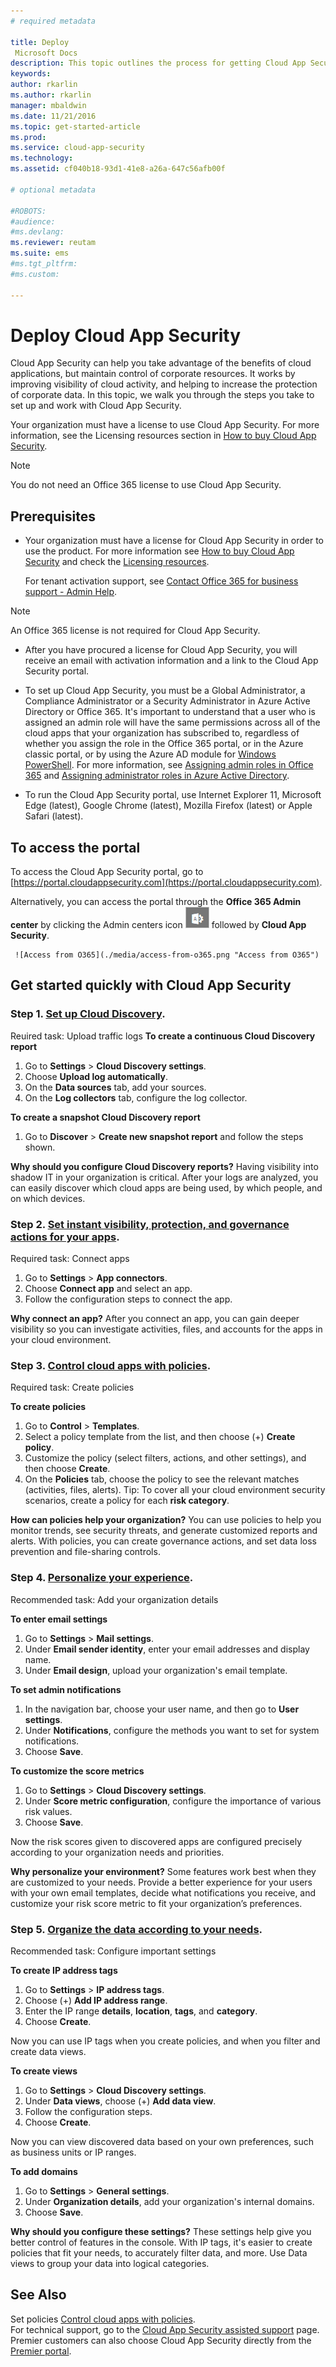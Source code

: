 ```yaml
---
# required metadata

title: Deploy 
 Microsoft Docs
description: This topic outlines the process for getting Cloud App Security up and running.
keywords:
author: rkarlin
ms.author: rkarlin
manager: mbaldwin
ms.date: 11/21/2016
ms.topic: get-started-article
ms.prod:
ms.service: cloud-app-security
ms.technology:
ms.assetid: cf040b18-93d1-41e8-a26a-647c56afb00f

# optional metadata

#ROBOTS:
#audience:
#ms.devlang:
ms.reviewer: reutam
ms.suite: ems
#ms.tgt_pltfrm:
#ms.custom:

---
```


# Deploy Cloud App Security
Cloud App Security can help you take advantage of the benefits of cloud applications, but maintain control of corporate resources. It works by improving visibility of cloud activity, and helping to increase the protection of corporate data. In this topic, we walk you through the steps you take to set up and work with Cloud App Security.  

Your organization must have a license to use Cloud App Security. For more information, see the Licensing resources section in [How to buy Cloud App Security](https://www.microsoft.com/en-us/cloud-platform/cloud-app-security).  

>[!NOTE]
>You do not need an Office 365 license to use Cloud App Security.  

## Prerequisites  
  
-   Your organization must have a license for Cloud App Security in order to use the product. For more information see [How to buy Cloud App Security](https://www.microsoft.com/server-cloud/products/cloud-app-security/default.aspx) and check the [Licensing resources](https://www.microsoft.com/server-cloud/products/cloud-app-security/default.aspx).  
  
     For tenant activation support, see [Contact Office 365 for business support - Admin Help](https://support.office.com/article/Contact-Office-365-for-business-support-Admin-Help-32a17ca7-6fa0-4870-8a8d-e25ba4ccfd4b).  
  
> [!NOTE] 
> An Office 365 license is not required for Cloud App Security.  
  
-   After you have procured a license for Cloud App Security, you will receive an email with activation information and a link to the Cloud App Security portal.  
  
-   To set up Cloud App Security, you must be a Global Administrator, a Compliance Administrator or a Security Administrator in Azure Active Directory or Office 365. It's important to understand that a user who is assigned an admin role will have the same permissions across all of the cloud apps that your organization has subscribed to, regardless of whether you assign the role in the Office 365 portal, or in the Azure classic portal, or by using the Azure AD module for [Windows PowerShell](https://technet.microsoft.com/library/mt736914.aspx). For more information, see [Assigning admin roles in Office 365](https://support.office.com/article/Assigning-admin-roles-in-Office-365-eac4d046-1afd-4f1a-85fc-8219c79e1504) and [Assigning administrator roles in Azure Active Directory](https://azure.microsoft.com/documentation/articles/active-directory-assign-admin-roles/).  
  
-   To run the Cloud App Security portal, use Internet Explorer 11, Microsoft Edge (latest), Google Chrome (latest), Mozilla Firefox (latest) or Apple Safari (latest).  

## To access the portal

To access the Cloud App Security portal, go to [https://portal.cloudappsecurity.com](https://portal.cloudappsecurity.com).  
  
Alternatively, you can access the portal through the **Office 365 Admin center** by clicking the Admin centers icon ![O365 admin centers icon](./media/o365-admin-centers-icon.png "O365 admin centers icon") followed by **Cloud App Security**.  
  
     ![Access from O365](./media/access-from-o365.png "Access from O365")  
  



## Get started quickly with Cloud App Security  

 

### Step 1. [Set up Cloud Discovery](set-up-cloud-discovery.md).
Reuired task: Upload traffic logs
**To create a continuous Cloud Discovery report**

 1. Go to **Settings** > **Cloud Discovery settings**.
 2. Choose **Upload log automatically**.
 3. On the **Data sources** tab, add your sources.
 4. On the **Log collectors** tab, configure the log collector.
 
 **To create a snapshot Cloud Discovery report**

 1. Go to **Discover** > **Create new snapshot report** and follow the steps shown.

**Why should you configure Cloud Discovery reports?**
Having visibility into shadow IT in your organization is critical.
After your logs are analyzed, you can easily discover which cloud apps are being used, by which people, and on which devices.


### Step 2. [Set instant visibility, protection, and governance actions for your apps](enable-instant-visibility-protection-and-governance-actions-for-your-apps.md).
Required task: Connect apps

1. Go to **Settings** > **App connectors**.
2. Choose **Connect app** and select an app.
3. Follow the configuration steps to connect the app.

**Why connect an app?**
After you connect an app, you can gain deeper visibility so you can investigate activities, files, and accounts for the apps in your cloud environment.


### Step 3. [Control cloud apps with policies](control-cloud-apps-with-policies.md).
Required task: Create policies

**To create policies**

1. Go to **Control** > **Templates**.
2. Select a policy template from the list, and then choose (+) **Create policy**.
3. Customize the policy (select filters, actions, and other settings), and then choose **Create**.
4. On the **Policies** tab, choose the policy to see the relevant matches (activities, files, alerts).
 Tip: To cover all your cloud environment security scenarios, create a policy for each **risk category**.

**How can policies help your organization?**
You can use policies to help you monitor trends, see security threats, and generate customized reports and alerts. With policies, you can create governance actions, and set data loss prevention and file-sharing controls.


### Step 4. [Personalize your experience](general-setup.md#Adallom_mailsettings).
Recommended task: Add your organization details

**To enter email settings**

1. Go to **Settings** > **Mail settings**.
2. Under **Email sender identity**, enter your email addresses and display name.
3. Under **Email design**, upload your organization's email template.

 **To set admin notifications**

1. In the navigation bar, choose your user name, and then go to **User settings**.
2. Under **Notifications**, configure the methods you want to set for system notifications.
3. Choose **Save**.

 **To customize the score metrics**

1. Go to **Settings** > **Cloud Discovery settings**.
2. Under **Score metric configuration**, configure the importance of various risk values.
3. Choose **Save**.

 Now the risk scores given to discovered apps are configured precisely according to your organization needs and priorities.

**Why personalize your environment?**
Some features work best when they are customized to your needs. 
Provide a better experience for your users with your own email templates, decide what notifications you receive, and customize your risk score metric to fit your organization’s preferences.


### Step 5. [Organize the data according to your needs](general-setup.md#IPtagsandRanges).
Recommended task: Configure important settings

**To create IP address tags**

1. Go to **Settings** > **IP address tags**.
2. Choose (+) **Add IP address range**.
3. Enter the IP range **details**, **location**, **tags**, and **category**.
4. Choose **Create**.

 Now you can use IP tags when you create policies, and when you filter and create data views.

 **To create views**

1. Go to **Settings** > **Cloud Discovery settings**.
2. Under **Data views**, choose (+) **Add data view**.
3. Follow the configuration steps.
4. Choose **Create**.

Now you can view discovered data based on your own preferences, such as business units or IP ranges.

**To add domains**

1. Go to **Settings** > **General settings**.
2. Under **Organization details**, add your organization's internal domains.
3. Choose **Save**.

**Why should you configure these settings?**
These settings help give you better control of features in the console. With IP tags, it's easier to create policies that fit your needs, to accurately filter data, and more. Use Data views to group your data into logical categories.
  

## See Also

Set policies [Control cloud apps with policies](control-cloud-apps-with-policies.md).    
For technical support, go to the [Cloud App Security assisted support](http://support.microsoft.com/oas/default.aspx?prid=16031) page.   
Premier customers can also choose Cloud App Security directly from the [Premier portal](https://premier.microsoft.com/).   
